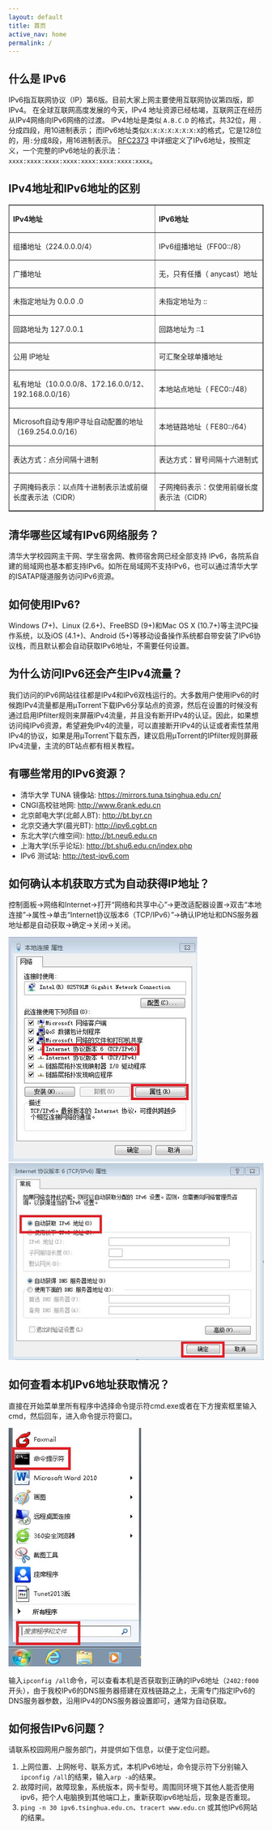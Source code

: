 ```yaml
---
layout: default 
title: 首页
active_nav: home
permalink: /
---
```


## 什么是 IPv6

IPv6指互联网协议（IP）第6版。目前大家上网主要使用互联网协议第四版，即IPv4。
在全球互联网高度发展的今天，IPv4 地址资源已经枯竭，互联网正在经历从IPv4网络向IPv6网络的过渡。
IPv4地址是类似 `A.B.C.D` 的格式，共32位，用 `.` 分成四段，用10进制表示；
而IPv6地址类似`X:X:X:X:X:X:X:X`的格式，它是128位的，用`:`分成8段，用16进制表示。
[RFC2373](http://www.ietf.org/rfc/rfc2373.txt) 中详细定义了IPv6地址，按照定义，一个完整的IPv6地址的表示法：`xxxx:xxxx:xxxx:xxxx:xxxx:xxxx:xxxx:xxxx`。


## IPv4地址和IPv6地址的区别 
  
<table border="1" cellspacing="0" cellpadding="0">
	<tr>
		<td ><p align="left"><strong>IPv4</strong><strong>地址</strong><strong> </strong> </p></td>
		<td ><p align="left"><strong>IPv6</strong><strong>地址</strong><strong> </strong> </p></td>
	</tr>
	<tr>
		<td ><p align="left">组播地址（224.0.0.0/4） </p></td>
		<td ><p align="left">IPv6组播地址（FF00::/8） </p></td>
	</tr>
	<tr>
		<td ><p align="left">广播地址 </p></td>
		<td ><p align="left">无，只有任播（ anycast）地址 </p></td>
	</tr>
	<tr>
		<td ><p align="left">未指定地址为 0.0.0 .0 </p></td>
		<td ><p align="left">未指定地址为 :: </p></td>
	</tr>
	<tr>
		<td ><p align="left">回路地址为 127.0.0.1 </p></td>
		<td ><p align="left">回路地址为 ::1 </p></td>
	</tr>
	<tr>
		<td ><p align="left">公用 IP地址 </p></td>
		<td ><p align="left">可汇聚全球单播地址 </p></td>
	</tr>
	<tr>
		<td ><p align="left">私有地址（10.0.0.0/8、172.16.0.0/12、192.168.0.0/16） </p></td>
		<td ><p align="left">本地站点地址（ FEC0::/48） </p></td>
	</tr>
	<tr>
		<td ><p align="left">Microsoft自动专用IP寻址自动配置的地址（169.254.0.0/16） </p></td>
		<td ><p align="left">本地链路地址（ FE80::/64） </p></td>
	</tr>
	<tr>
		<td ><p align="left">表达方式：点分间隔十进制 </p></td>
		<td ><p align="left">表达方式：冒号间隔十六进制式 </p></td>
	</tr>
	<tr>
		<td ><p align="left">子网掩码表示：以点阵十进制表示法或前缀长度表示法（CIDR） </p></td>
		<td ><p align="left">子网掩码表示：仅使用前缀长度表示法（CIDR） </p></td>
	</tr>
</table>


## 清华哪些区域有IPv6网络服务？ 

清华大学校园网主干网、学生宿舍网、教师宿舍网已经全部支持 IPv6，各院系自建的局域网也基本都支持IPv6。如所在局域网不支持IPv6，也可以通过清华大学的ISATAP隧道服务访问IPv6资源。

## 如何使用IPv6?

Windows (7+)、Linux (2.6+)、FreeBSD (9+)和Mac OS X (10.7+)等主流PC操作系统，以及iOS (4.1+)、Android (5+)等移动设备操作系统都自带安装了IPv6协议栈，而且默认都会自动获取IPv6地址，不需要任何设置。 

## 为什么访问IPv6还会产生IPv4流量？ 

我们访问的IPv6网站往往都是IPv4和IPv6双栈运行的。大多数用户使用IPv6的时候跑IPv4流量都是用μTorrent下载IPv6分享站点的资源，然后在设置的时候没有通过启用IPfilter规则来屏蔽IPv4流量，并且没有断开IPv4的认证。因此，如果想访问纯IPv6资源，希望避免IPv4的流量，可以直接断开IPv4的认证或者索性禁用IPv4的协议，如果是用μTorrent下载东西，建议启用μTorrent的IPfilter规则屏蔽IPv4流量，主流的BT站点都有相关教程。

## 有哪些常用的IPv6资源？ 

 - 清华大学 TUNA 镜像站:  <https://mirrors.tuna.tsinghua.edu.cn/>
 - CNGI高校驻地网: <http://www.6rank.edu.cn>
 - 北京邮电大学(北邮人BT): <http://bt.byr.cn>
 - 北京交通大学(晨光BT): <http://ipv6.cgbt.cn>
 - 东北大学(六维空间): <http://bt.neu6.edu.cn>
 - 上海大学(乐乎论坛): <http://bt.shu6.edu.cn/index.php>
 - IPv6 测试站: <http://test-ipv6.com>

## 如何确认本机获取方式为自动获得IP地址？ 

控制面板→网络和Internet→打开“网络和共享中心”→更改适配器设置→双击“本地连接”→属性→单击“Internet协议版本6（TCP/IPv6）”→确认IP地址和DNS服务器地址都是自动获取→确定→关闭→关闭。

![](/static/img/image1.jpg)
![](/static/img/image2.jpg)

## 如何查看本机IPv6地址获取情况？

直接在开始菜单里所有程序中选择命令提示符cmd.exe或者在下方搜索框里输入cmd，然后回车，进入命令提示符窗口。

![](/static/img/image3.jpg)

输入`ipconfig /all`命令，可以查看本机是否获取到正确的IPv6地址（`2402:f000`开头），由于我校IPv6的DNS服务器搭建在双栈链路之上，无需专门指定IPv6的DNS服务器参数，沿用IPv4的DNS服务器设置即可，通常为自动获取。


## 如何报告IPv6问题？ 

请联系校园网用户服务部门，并提供如下信息，以便于定位问题。

1. 上网位置、上网帐号、联系方式，本机IPv6地址，命令提示符下分别输入`ipconfig /all`的结果，输入`arp -a`的结果。
2. 故障时间，故障现象，系统版本，网卡型号。周围同环境下其他人能否使用ipv6，把个人电脑换到其他端口上，重新获取ipv6地址后，现象是否重现。
3. `ping -n 30 ipv6.tsinghua.edu.cn`、`tracert www.edu.cn` 或其他IPv6网站的结果。

